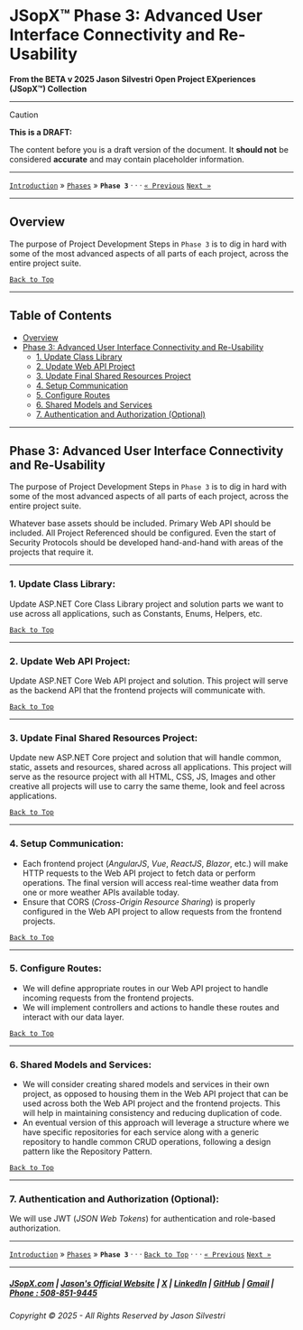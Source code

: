 # JSopX™ Phase 3: Advanced User Interface Connectivity and Re-Usability


**From the ﻿BETA v 2025 Jason Silvestri Open Project EXperiences (JSopX™) Collection**

---


> [!CAUTION]
> **This is a DRAFT:**
> 
> The content before you is a draft version of the document. It **should not** be considered **accurate** and may contain placeholder information.
>

---

[`Introduction`](../Introduction/) » [`Phases`](./ReadMe.md) » **`Phase 3`**  · · · [`« Previous`](./Phase-2.md) [`Next »`](./Phase-4.md)

---

## **Overview**

The purpose of Project Development Steps in `Phase 3` is to dig in hard with some of the most advanced aspects of all parts of each project, across the entire project suite. 

[`Back to Top`](#table-of-contents)

---

## Table of Contents

  - [Overview](#overview)
  - [Phase 3: Advanced User Interface Connectivity and Re-Usability](#phase-3-advanced-user-interface-connectivity-and-re-usability)
    - [1. Update Class Library](#1-update-class-library)
    - [2. Update Web API Project](#2-update-web-api-project)
    - [3. Update Final Shared Resources Project](#3-update-final-shared-resources-project)
    - [4. Setup Communication](#4-setup-communication)
    - [5. Configure Routes](#5-configure-routes)
    - [6. Shared Models and Services](#6-shared-models-and-services)
    - [7. Authentication and Authorization (Optional)](#7-authentication-and-authorization-optional)

---

## **Phase 3: Advanced User Interface Connectivity and Re-Usability**

The purpose of Project Development Steps in `Phase 3` is to dig in hard with some of the most advanced aspects of all parts of each project, across the entire project suite. 

Whatever base assets should be included. Primary Web API should be included. All Project Referenced should be configured. Even the start of Security Protocols should be developed hand-and-hand with areas of the projects that require it.

---

### 1. **Update Class Library**: 

Update ASP.NET Core Class Library project and solution parts we want to use across all applications, such as Constants, Enums, Helpers, etc.
   
[`Back to Top`](#table-of-contents)

---

### 2. **Update Web API Project**: 

Update ASP.NET Core Web API project and solution. This project will serve as the backend API that the frontend projects will communicate with.

[`Back to Top`](#table-of-contents)

---

### 3. **Update Final Shared Resources Project**: 

Update new ASP.NET Core project and solution that will handle common, static, assets and resources, shared across all applications. This project will serve as the resource project with all HTML, CSS, JS, Images and other creative all projects will use to carry the same theme, look and feel across applications.

[`Back to Top`](#table-of-contents)

---

### 4. **Setup Communication**:

   - Each frontend project (_AngularJS_, _Vue_, _ReactJS_, _Blazor_, etc.) will make HTTP requests to the Web API project to fetch data or perform operations. The final version will access real-time weather data from one or more weather APIs available today.
   - Ensure that CORS (_Cross-Origin Resource Sharing_) is properly configured in the Web API project to allow requests from the frontend projects.

[`Back to Top`](#table-of-contents)

---

### 5. **Configure Routes**:

   - We will define appropriate routes in our Web API project to handle incoming requests from the frontend projects.
   - We will implement controllers and actions to handle these routes and interact with our data layer.

[`Back to Top`](#table-of-contents)

---

### 6. **Shared Models and Services**:

   - We will consider creating shared models and services in their own project, as opposed to housing them in the Web API project that can be used across both the Web API project and the frontend projects. This will help in maintaining consistency and reducing duplication of code.
   - An eventual version of this approach will leverage a structure where we have specific repositories for each service along with a generic repository to handle common CRUD operations, following a design pattern like the Repository Pattern.

[`Back to Top`](#table-of-contents)

---

### 7. **Authentication and Authorization (Optional)**:

We will use JWT (_JSON Web Tokens_) for authentication and role-based authorization.

---

[`Introduction`](../Introduction/) » [`Phases`](./ReadMe.md) » **`Phase 3`**  · · ·  [`Back to Top`](#table-of-contents) · · · [`« Previous`](./Phase-2.md) [`Next »`](./Phase-4.md)

---

##### [JSopX.com](https://www.jsopx.com/) | [Jason's Official Website](https://www.jsilvestri.com/) | [X](https://www.x.com/JasonSilvestri) | [LinkedIn](http://www.linkedin.com/in/JasonSilvestri) | [GitHub](https://github.com/JasonSilvestri) | [Gmail](mailto:therealjasonsilvestri@gmail.com) | [Phone : 508-851-9445](phoneto:508-851-9445)

###### Copyright © 2025 - All Rights Reserved by Jason Silvestri


